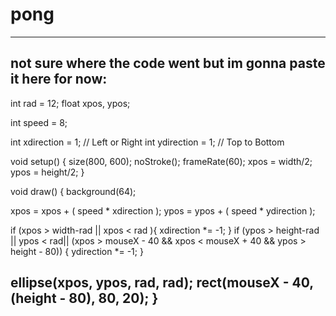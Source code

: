 # pong
----
not sure where the code went but im gonna paste it here for now:
----
int rad = 12; 
float xpos, ypos; 

int speed = 8; 

int xdirection = 1;  // Left or Right
int ydirection = 1;  // Top to Bottom

void setup() 
{
  size(800, 600);
  noStroke();
  frameRate(60);
  xpos = width/2;
  ypos = height/2;
}

void draw() 
{
  background(64);

  xpos = xpos + ( speed * xdirection );
  ypos = ypos + ( speed * ydirection );
  
  if (xpos > width-rad || xpos < rad ){
    xdirection *= -1;
  }
  if (ypos > height-rad || ypos < rad|| (xpos > mouseX - 40 && xpos < mouseX + 40 && ypos > height - 80)) {
    ydirection *= -1;
  }

  ellipse(xpos, ypos, rad, rad);
  rect(mouseX - 40, (height - 80), 80, 20);
}
----
